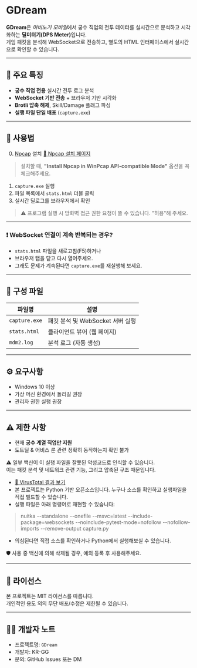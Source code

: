 
# GDream

**GDream**은 *마비노기 모바일*에서 궁수 직업의 전투 데이터를 실시간으로 분석하고 시각화하는 <strong>**딜미터기**(DPS Meter)</strong>입니다.  
게임 패킷을 분석해 WebSocket으로 전송하고, 별도의 HTML 인터페이스에서 실시간으로 확인할 수 있습니다.

---

## 🎯 주요 특징

- **궁수 직업 전용** 실시간 전투 로그 분석
- **WebSocket 기반 전송** + 브라우저 기반 시각화
- **Brotli 압축 해제**, Skill/Damage 플래그 파싱
- **실행 파일 단일 배포** (`capture.exe`)

---

## 🚀 사용법

0. [Npcap](https://nmap.org/npcap/) 설치 [🔗 Npcap 설치 페이지](https://nmap.org/npcap/)
> 설치할 때, **"Install Npcap in WinPcap API-compatible Mode"** 옵션을 꼭 체크해주세요.
1. `capture.exe` 실행  
2. 파일 목록에서 `stats.html` 더블 클릭  
3. 실시간 딜로그를 브라우저에서 확인

> ⚠ 프로그램 실행 시 방화벽 접근 권한 요청이 뜰 수 있습니다. "허용"해 주세요.

---

### ❗ WebSocket 연결이 계속 반복되는 경우?

- `stats.html` 파일을 새로고침(F5)하거나
- 브라우저 탭을 닫고 다시 열어주세요.
- 그래도 문제가 계속된다면 `capture.exe`를 재실행해 보세요.

---

## 📁 구성 파일

| 파일명          | 설명                          |
|----------------|------------------------------|
| `capture.exe`  | 패킷 분석 및 WebSocket 서버 실행|
| `stats.html`   | 클라이언트 뷰어 (웹 페이지)      |
| `mdm2.log`     | 분석 로그 (자동 생성)           |

---

## ⚙️ 요구사항

- Windows 10 이상
- 가상 머신 환경에서 돌리길 권장
- 관리자 권한 실행 권장

---

## ⚠️ 제한 사항

- 현재 **궁수 계열 직업만 지원**
- 도트딜 & 어비스 룬 관련 정확히 동작하는지 확인 불가


⚠️ 일부 백신이 이 실행 파일을 잘못된 악성코드로 인식할 수 있습니다.  
이는 패킷 분석 및 네트워크 관련 기능, 그리고 압축된 구조 때문입니다.

- [🔗 VirusTotal 결과 보기](https://www.virustotal.com/gui/file/7fd66e12e02e5943ec60b14bb02bfd485ef5e5c26e478b5f4c477c41b2db348e?nocache=1)
- 본 프로젝트는 Python 기반 오픈소스입니다. 누구나 소스를 확인하고 실행파일을 직접 빌드할 수 있습니다.
- 실행 파일은 아래 명령어로 재현할 수 있습니다:
> nuitka --standalone --onefile --msvc=latest --include-package=websockets --noinclude-pytest-mode=nofollow --nofollow-imports --remove-output capture.py
- 의심된다면 직접 소스를 확인하거나 Python에서 실행해보실 수 있습니다.

🛡 사용 중 백신에 의해 삭제될 경우, 예외 등록 후 사용해주세요.

---

## 📄 라이선스

본 프로젝트는 MIT 라이선스를 따릅니다.  
개인적인 용도 외의 무단 배포/수정은 제한될 수 있습니다.

---

## 🙋‍♂️ 개발자 노트

- 프로젝트명: `GDream`  
- 개발자: KR-GG  
- 문의: GitHub Issues 또는 DM


